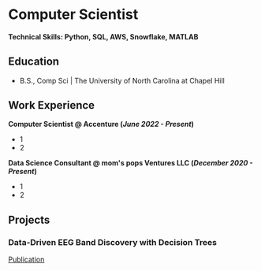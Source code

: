 # Computer Scientist

#### Technical Skills: Python, SQL, AWS, Snowflake, MATLAB

## Education 			        		
- B.S., Comp Sci | The University of North Carolina at Chapel Hill

## Work Experience
**Computer Scientist @ Accenture (_June 2022 - Present_)**
- 1
- 2

**Data Science Consultant @ mom's pops Ventures LLC (_December 2020 - Present_)**
- 1
- 2
## Projects
### Data-Driven EEG Band Discovery with Decision Trees
[Publication](google.com)
